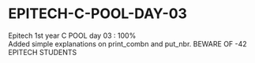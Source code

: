 # EPITECH-C-POOL-DAY-03
Epitech 1st year C POOL day 03 : 100%  
Added simple explanations on print_combn and put_nbr. 
BEWARE OF -42 EPITECH STUDENTS
